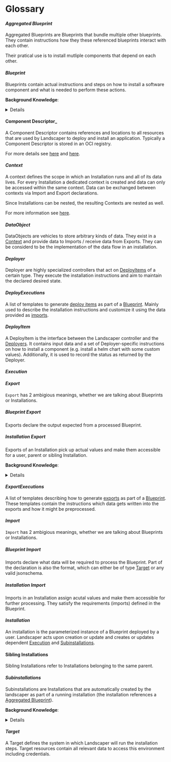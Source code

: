 # Glossary

#### _Aggregated Blueprint_

  Aggregated Blueprints are Blueprints that bundle multiple other blueprints.
  They contain instructions how they these referenced blueprints interact with each other.

  Their pratical use is to install mutliple components that depend on each other.

#### _Blueprint_

  Blueprints contain actual instructions and steps on how to install a software component and what is needed to perform these actions.

  __Background Knowledge__:
    <details>
    Blueprints consists of:
      - Configuration Data ([Imports](#_import_))
      - Installation instructions
        - [DeployItems](#_deploy-items_) or
        - [Subinstallations](#_subinstallations_)
      - [Output](#_export_)
    </details>

#### Component Descriptor_
  A Component Descriptor contains references and locations to all resources that are used by Landscaper to deploy and install an application.
  Typically a Component Descriptor is stored in an OCI registry.

  For more details see [here](https://gardener.github.io/component-spec/format.html) and [here](https://gardener.github.io/component-spec/semantics.html).

#### _Context_

  A context defines the scope in which an Installation runs and all of its data lives.
  For every Installation a dedicated context is created and data can only be accessed within the same context.
  Data can be exchanged between contexts via Import and Export declarations.

  Since Installations can be nested, the resulting Contexts are nested as well.

  For more information see [here](./Context.md).

#### _DataObject_

  DataObjects are vehicles to store arbitrary kinds of data. They exist in a [Context](#_context_) and provide data to Imports / receive data from Exports. They can be considerd to be the implementation of the data flow in an installation.

#### _Deployer_

  Deployer are highly specialized controllers that act on [DeployItems](#_deployitem_) of a certain type. They execute the installation instructions and aim to maintain the declared desired state.

#### _DeployExecutions_

  A list of templates to generate [deploy items](#_deployitem_) as part of a [Blueprint](#_blueprint_). Mainly used to describe the installation instructions and customize it using the data provided as [imports](#_import_).

#### _DeployItem_

  A DeployItem is the interface between the Landscaper controller and the [Deployers](#_deployer_). It contains input data and a set of Deployer-specific instructions on how to install a component (e.g. install a helm chart with some custom values). Additionally, it is used to record the status as returned by the Deployer.

#### _Execution_

#### _Export_

  `Export` has 2 ambigious meanings, whether we are talking about Blueprints or Installations.

##### Blueprint Export

  Exports declare the output expected from a processed Blueprint.

##### Installation Export

  Exports of an Installation pick up actual values and make them accessible for a user, parent or sibling Installation.

  __Background Knowledge__:
    <details>
    Parent Installations can use exports of their subinstallations as their own export.
    They cannot be used as inputs for their deploy items.
    </details>

#### _ExportExecutions_

  A list of templates describing how to generate [exports](#_export_) as part of a [Blueprint](#_blueprint_).
  These templates contain the instructions which data gets written into the exports and how it might be preprocessed.

#### _Import_

  `Import` has 2 ambigious meanings, whether we are talking about Blueprints or Installations.

##### Blueprint Import

  Imports declare what data will be required to process the Blueprint. Part of the declaration is also the format, which can either be of type [Target](#_target_) or any valid jsonschema.

##### Installation Import

  Imports in an Installation assign acutal values and make them accessible for further processing. They satisfy the requirements (imports) defined in the Blueprint.

#### _Installation_

  An installation is the parameterized instance of a Blueprint deployed by a user.
  Landscaper acts upon creation or update and creates or updates dependent [Execution](#_execution_) and [Subinstallations](#_subinstallations).

#### Sibling Installations

  Sibling Installations refer to Installations belonging to the same parent.

#### _Subinstallations_

  Subinstallations are Installations that are automatically created by the landscaper as part of a running installation (the installation references a [Aggregated Blueprint](#_aggregated-blueprint_)).

  __Background Knowledge__:
  <details>
    Subinstallations define the usage of other blueprints within an [Aggregated Blueprint](#_aggregated-blueprint_).
    Subinstallations can be nested, when deployed, they are managed by their parent (sub)installation.
  </details>

#### _Target_

  A Target defines the system in which Landscaper will run the installation steps. Target resources contain all relevant data to access this environment including credentials.
